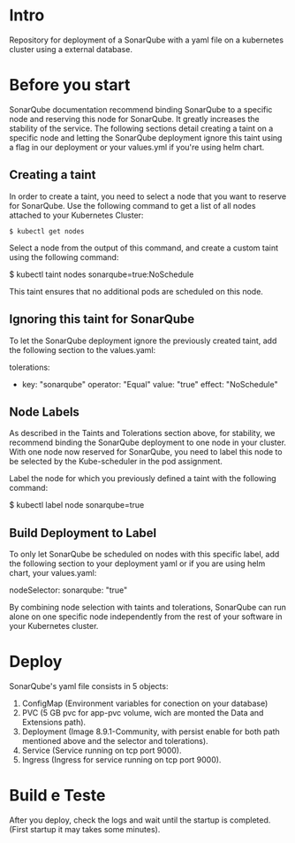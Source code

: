 # Intro

Repository for deployment of a SonarQube with a yaml file on a kubernetes cluster using a external database.

# Before you start

SonarQube documentation recommend binding SonarQube to a specific node and reserving this node for SonarQube. It greatly increases the stability of the service. The following sections detail creating a taint on a specific node and letting the SonarQube deployment ignore this taint using a flag in our deployment or your values.yml if you're using helm chart.

## Creating a taint

In order to create a taint, you need to select a node that you want to reserve for SonarQube. Use the following command to get a list of all nodes attached to your Kubernetes Cluster:


<!--sec data-title="Creating a taing" data-id="get_nodes" data-collapse=true ces-->


    $ kubectl get nodes 
    

<!--endsec-->



Select a node from the output of this command, and create a custom taint using the following command:

<!--sec data-title="Creating a taing" data-id="taint_node" data-collapse=true ces-->
$ kubectl taint nodes <node> sonarqube=true:NoSchedule
<!--endsec-->

This taint ensures that no additional pods are scheduled on this node.

## Ignoring this taint for SonarQube

To let the SonarQube deployment ignore the previously created taint, add the following section to the values.yaml:

<!--sec data-title="Creating a toleration" data-id="toleration" data-collapse=true ces-->
tolerations: 
  - key: "sonarqube"
    operator: "Equal"
    value: "true"
    effect: "NoSchedule"
<!--endsec-->    

## Node Labels

As described in the Taints and Tolerations section above, for stability, we recommend binding the SonarQube deployment to one node in your cluster. With one node now reserved for SonarQube, you need to label this node to be selected by the Kube-scheduler in the pod assignment.

Label the node for which you previously defined a taint with the following command:

<!--sec data-title="Label a node" data-id="label_node" data-collapse=true ces-->
$ kubectl label node <node> sonarqube=true
<!--endsec-->   


## Build Deployment to Label

To only let SonarQube be scheduled on nodes with this specific label, add the following section to your deployment yaml or if you are using helm chart, your values.yaml:

<!--sec data-title="nodeSelector" data-id="nodeSelector" data-collapse=true ces-->
nodeSelector: 
  sonarqube: "true"
 <!--endsec--> 

By combining node selection with taints and tolerations, SonarQube can run alone on one specific node independently from the rest of your software in your Kubernetes cluster.

# Deploy

SonarQube's yaml file consists in 5 objects:

1.	ConfigMap (Environment variables for conection on your database)
2.	PVC (5 GB pvc for app-pvc volume, wich are monted the Data and Extensions path).
3.	Deployment (Image 8.9.1-Community, with persist enable for both path mentioned above and the selector and tolerations).
4.	Service (Service running on tcp port 9000).
5.  Ingress (Ingress for service running on tcp port 9000). 

# Build e Teste
After you deploy, check the logs and wait until the startup is completed. (First startup it may takes some minutes).